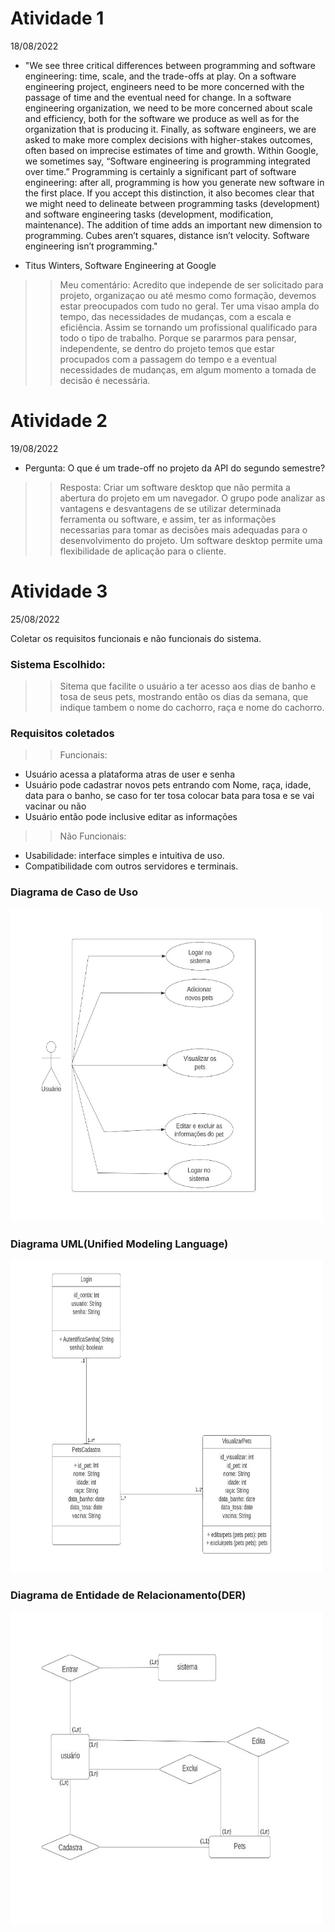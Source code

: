 
# Atividade 1

18/08/2022 

-  "We see three critical differences between programming and software engineering: time, scale, and the trade-offs at play. On a software engineering project, engineers need to be more concerned with the passage of time and the eventual need for change. In a software engineering organization, we need to be more concerned about scale and efficiency, both for the software we produce as well as for the organization that is producing it. Finally, as software engineers, we are asked to make more complex decisions with higher-stakes outcomes, often based on imprecise estimates of time and growth. Within Google, we sometimes say, “Software engineering is programming integrated over time.” Programming is certainly a significant part of software engineering: after all, programming is how you generate new software in the first place. If you accept this distinction, it also becomes clear that we might need to delineate between programming tasks (development) and software engineering tasks (development, modification, maintenance). The addition of time adds an important new dimension to programming. Cubes aren’t squares, distance isn’t velocity. Software engineering isn’t programming."

- Titus Winters, Software Engineering at Google


>> Meu comentário: Acredito que independe de ser solicitado para projeto, organizaçao ou até mesmo como formação, devemos estar preocupados com tudo no geral. Ter uma visao ampla do tempo, das necessidades de mudanças, com a escala e eficiência. Assim se tornando um profissional qualificado para todo o tipo de trabalho.
>> Porque se pararmos para pensar, independente, se dentro do projeto temos que estar procupados com a passagem do tempo e a eventual necessidades de mudanças, em algum momento a tomada de decisão é necessária.

# Atividade 2 

19/08/2022 
- Pergunta: O que é um trade-off no projeto da API do segundo semestre? 

> > Resposta: Criar um software desktop que não permita a abertura do projeto em um navegador. O grupo pode analizar as vantagens e desvantagens de se utilizar determinada ferramenta ou software, e assim, ter as informações necessarias para tomar as decisões mais adequadas para o desenvolvimento do projeto. Um software desktop permite uma flexibilidade de aplicação para o cliente.

# Atividade 3

25/08/2022

Coletar os requisitos funcionais e não funcionais do sistema.

### Sistema Escolhido:
> > Sitema que facilite o usuário a ter acesso aos dias de banho e tosa de seus pets, mostrando então os dias da semana, que indique tambem o nome do cachorro, raça e nome do cachorro.

### Requisitos coletados
> > Funcionais:
- Usuário acessa a plataforma atras de user e senha
- Usuário pode cadastrar novos pets entrando com Nome, raça, idade, data para o banho, se caso for ter tosa colocar bata para tosa e se vai vacinar ou não
- Usuário então pode inclusive editar as informações
> > Não Funcionais:
- Usabilidade: interface simples e intuitiva de uso.
- Compatibilidade com outros servidores e terminais.

### Diagrama de Caso de Uso

<img src="https://github.com/MarinaAraujoMaciel/Bertoti/blob/main/Engenharia%20I/imagens/diagrama3.jpeg" width=500 height=500>

### Diagrama UML(Unified Modeling Language)


<img src="https://github.com/MarinaAraujoMaciel/Bertoti/blob/main/Engenharia%20I/imagens/diagrama2.jpeg" width=500 height=500>

### Diagrama de Entidade de Relacionamento(DER)


<img src="https://github.com/MarinaAraujoMaciel/Bertoti/blob/main/Engenharia%20I/imagens/diagrama1.jpeg" width=500 height=500>



    
   






